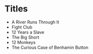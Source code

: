 # Titles

* A River Runs Through It
* Fight Club
* 12 Years a Slave
* The Big Short
* 12 Monkeys
* The Curious Case of Benhamin Button